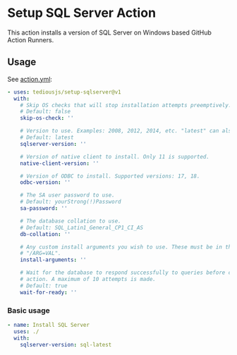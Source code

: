 # Setup SQL Server Action

This action installs a version of SQL Server on Windows based GitHub Action Runners.

## Usage

See [action.yml](./action.yml):
<!-- start usage -->
```yaml
- uses: tediousjs/setup-sqlserver@v1
  with:
    # Skip OS checks that will stop installation attempts preemptively.
    # Default: false
    skip-os-check: ''

    # Version to use. Examples: 2008, 2012, 2014, etc. "latest" can also be used.
    # Default: latest
    sqlserver-version: ''

    # Version of native client to install. Only 11 is supported.
    native-client-version: ''

    # Version of ODBC to install. Supported versions: 17, 18.
    odbc-version: ''

    # The SA user password to use.
    # Default: yourStrong(!)Password
    sa-password: ''

    # The database collation to use.
    # Default: SQL_Latin1_General_CP1_CI_AS
    db-collation: ''

    # Any custom install arguments you wish to use. These must be in the format of
    # "/ARG=VAL".
    install-arguments: ''

    # Wait for the database to respond successfully to queries before completing the
    # action. A maximum of 10 attempts is made.
    # Default: true
    wait-for-ready: ''
```
<!-- end usage -->

### Basic usage

```yml
- name: Install SQL Server
  uses: ./
  with:
    sqlserver-version: sql-latest
```
